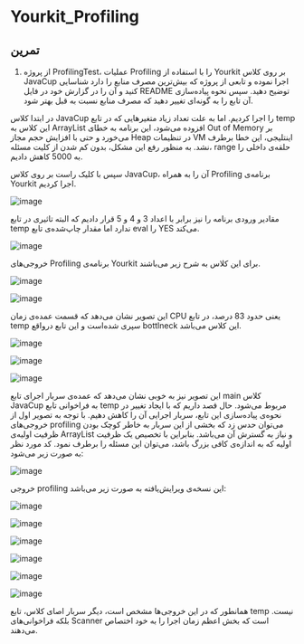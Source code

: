 # Yourkit_Profiling

## تمرین
1. از پروژه ProfilingTest، عملیات Profiling را با استفاده از Yourkit بر روی کلاس JavaCup اجرا نموده و تابعی از پروژه که بیش‌ترین مصرف منابع را دارد شناسایی کنید و آن را در گزارش خود در فایل README توضیح دهید. سپس نحوه پیاده‌سازی آن تابع را به گونه‌ای تغییر دهید که مصرف منابع نسبت به قبل بهتر شود.

در ابتدا کلاس JavaCup را اجرا کردیم. اما به علت تعداد زیاد متغیرهایی که در تابع temp این کلاس به ArrayList افزوده می‌شود، این برنامه به خطای Out of Memory بر می‌خورد و حتی با افزایش حجم مجاز Heap در تنظیمات VM اینتلیجی، این خطا برطرف نشد. به منظور رفع این مشکل، بدون کم شدن از کلیت مسئله، range حلقه‌ی داخلی را به 5000 کاهش دادیم.

سپس با کلیک راست بر روی کلاس JavaCup، آن را به همراه Profiling برنامه‌ی Yourkit اجرا کردیم.

![image](https://github.com/MahtaFetrat/Yourkit_Profiling/assets/62302965/cf0feda9-8460-424d-9445-a2501b337664)

مقادیر ورودی برنامه را نیز برابر با اعداد 3 و 4 و 5 قرار دادیم که البته تاثیری در تابع temp ندارد اما مقدار چاپ‌شده‌ی تابع eval را YES می‌کند.

![image](https://github.com/MahtaFetrat/Yourkit_Profiling/assets/62302965/de0a99a1-ab85-45d8-9669-570ff47a5080)

خروجی‌های Profiling برنامه‌ی Yourkit برای این کلاس به شرح زیر می‌باشند.

![image](https://github.com/MahtaFetrat/Yourkit_Profiling/assets/62302965/71e6f57a-c8c2-4e17-9a3d-432fdaaf4afb)

![image](https://github.com/MahtaFetrat/Yourkit_Profiling/assets/62302965/43910d3a-f69c-41f7-8fc9-ebde4d6b592e)

این تصویر نشان می‌دهد که قسمت عمده‌ی زمان CPU یعنی حدود 83 درصد، در تابع temp سپری شده‌است و این تابع درواقع bottlneck این کلاس می‌باشد.

![image](https://github.com/MahtaFetrat/Yourkit_Profiling/assets/62302965/d774ee49-d082-420c-a6ad-0a3f3098b591)

![image](https://github.com/MahtaFetrat/Yourkit_Profiling/assets/62302965/4e3f1eda-1d3f-48a2-957a-66f25f37a609)

![image](https://github.com/MahtaFetrat/Yourkit_Profiling/assets/62302965/c80333a5-6866-4afc-8ba2-e76a6ffdb9c2)

این تصویر نیز به خوبی نشان می‌دهد که عمده‌ی سربار اجرای تابع main کلاس JavaCup به فراخوانی تابع temp مربوط می‌شود.
حال قصد داریم که با ایجاد تغییر در نحوه‌ی پیاده‌سازی این تابع، سربار اجرایی آن را کاهش دهیم. با توجه به تصویر اول از خروجی‌های profiling می‌توان حدس زد که بخشی از این سربار به خاطر کوچک بودن ظرفیت اولیه‌ی ArrayList و نیاز به گسترش آن می‌باشد. بنابراین با تخصیص یک ظرفیت اولیه که به اندازه‌ی کافی بزرگ باشد، می‌توان این مسئله را برطرف نمود. کد مورد نظر به صورت زیر می‌شود:

![image](https://github.com/MahtaFetrat/Yourkit_Profiling/assets/62302965/b82690f7-af2b-40bb-b5e6-b5b35dbf3754)

خروجی profiling این نسخه‌ی ویرایش‌یافته به صورت زیر می‌باشد:

![image](https://github.com/MahtaFetrat/Yourkit_Profiling/assets/62302965/bd3ef1b8-f873-45dc-af6c-5f5dc6f9ad5b)

![image](https://github.com/MahtaFetrat/Yourkit_Profiling/assets/62302965/308c1dcc-7ae4-4416-934d-8b4ba122baab)

![image](https://github.com/MahtaFetrat/Yourkit_Profiling/assets/62302965/00298661-651c-49f4-a4c3-3e74c008b9ea)

![image](https://github.com/MahtaFetrat/Yourkit_Profiling/assets/62302965/592b2608-750b-4822-9af9-e5a163347502)

![image](https://github.com/MahtaFetrat/Yourkit_Profiling/assets/62302965/2017517f-2a14-45f3-9a32-4144da0127ca)

![image](https://github.com/MahtaFetrat/Yourkit_Profiling/assets/62302965/96a97bac-0612-4629-8e6a-e588417741a6)

همانطور که در این خروجی‌ها مشخص است، دیگر سربار اصای کلاس، تابع temp نیست. بلکه فراخوانی‌های Scanner است که بخش اعظم زمان اجرا را به خود اختصاص می‌دهند.
